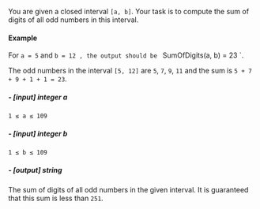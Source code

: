 You are given a closed interval ` [a, b] `. Your task is to compute the sum of digits of all odd numbers in this interval.

#### Example

For ` a = 5 ` and ` b = 12 , the output should be 
` SumOfDigits(a, b) = 23 `.

The odd numbers in the interval ` [5, 12] ` are  `5`, `7`, `9`, `11` and the sum is ` 5 + 7 + 9 + 1 + 1 = 23 `.

##### - [input] integer a

`1 ≤ a ≤ 109`

##### - [input] integer b

`1 ≤ b ≤ 109`

##### - [output] string

The sum of digits of all odd numbers in the given interval. It is guaranteed that this sum is less than `251`.